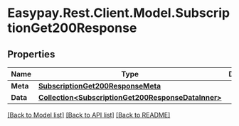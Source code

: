 # Easypay.Rest.Client.Model.SubscriptionGet200Response

## Properties

Name | Type | Description | Notes
------------ | ------------- | ------------- | -------------
**Meta** | [**SubscriptionGet200ResponseMeta**](SubscriptionGet200ResponseMeta.md) |  | 
**Data** | [**Collection&lt;SubscriptionGet200ResponseDataInner&gt;**](SubscriptionGet200ResponseDataInner.md) |  | [optional] 

[[Back to Model list]](../README.md#documentation-for-models) [[Back to API list]](../README.md#documentation-for-api-endpoints) [[Back to README]](../README.md)

